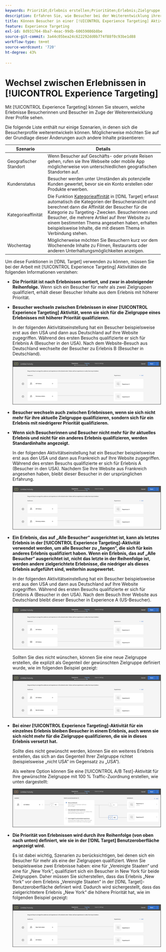 ```yaml
---
keywords: Priorität;Erlebnis erstellen;Prioritäten;Erlebnis;Zielgruppe;Erlebnisse;Erlebnisse wechseln;Visual Experience Composer
description: Erfahren Sie, wie Besucher bei der Weiterentwicklung ihrer Profile in einer  [!DNL Adobe Target] [!UICONTROL Experience Targeting]XT)-Aktivität zwischen Erlebnissen wechseln können.
title: Können Besucher in einer [!UICONTROL Experience Targeting] Aktivität Erlebnisse wechseln?
feature: Experience Targeting
exl-id: 8d931764-8ba7-4eac-99db-60659086b8be
source-git-commit: 3a44c05bea24c622292dd0b774f88f0c93be1d88
workflow-type: tm+mt
source-wordcount: '720'
ht-degree: 43%

---
```


# Wechsel zwischen Erlebnissen in [!UICONTROL Experience Targeting]

Mit [!UICONTROL Experience Targeting] können Sie steuern, welche Erlebnisse Besucherinnen und Besucher im Zuge der Weiterentwicklung ihrer Profile sehen.

Die folgende Liste enthält nur einige Szenarien, in denen sich die Besucherprofile weiterentwickeln können. Möglicherweise möchten Sie auf der Grundlage dieser Änderungen auch andere Inhalte präsentieren:

| Szenario | Details |
|--- |--- |
| Geografischer Standort | Wenn Besucher auf Geschäfts- oder private Reisen gehen, rufen sie Ihre Webseite oder mobile App möglicherweise von unterschiedlichen geografischen Standorten auf. |
| Kundenstatus | Besucher werden unter Umständen als potenzielle Kunden gewertet, bevor sie ein Konto erstellen oder Produkte erwerben. |
| Kategorieaffinität | Die Funktion [Kategorieaffinität](/help/main/c-target/c-visitor-profile/category-affinity.md) in [!DNL Target] erfasst automatisch die Kategorien der Besucheransicht und berechnet dann die Affinität der Besucher für die Kategorie zu Targeting-Zwecken. Besucherinnen und Besucher, die mehrere Artikel auf Ihrer Website zu einem bestimmten Thema angesehen haben, erhalten beispielsweise Inhalte, die mit diesem Thema in Verbindung stehen. |
| Wochentag | Möglicherweise möchten Sie Besuchern kurz vor dem Wochenende Inhalte zu Filmen, Restaurants oder anderen Unterhaltungsmöglichkeiten anzeigen. |

Um diese Funktionen in [!DNL Target] verwenden zu können, müssen Sie bei der Arbeit mit [!UICONTROL Experience Targeting] Aktivitäten die folgenden Informationen verstehen:

* **Die Priorität ist nach Erlebnissen sortiert, und zwar in absteigender Reihenfolge.** Wenn sich ein Besucher für mehr als zwei Zielgruppen qualifiziert, erhält dieser Besucher Inhalte aus dem Erlebnis mit höherer Priorität.
* **Besucher wechseln zwischen Erlebnissen in einer [!UICONTROL Experience Targeting] Aktivität, wenn sie sich für die Zielgruppe eines Erlebnisses mit höherer Priorität qualifizieren.**

  In der folgenden Aktivitätseinstellung hat ein Besucher beispielsweise erst aus den USA und dann aus Deutschland auf Ihre Website zugegriffen. Während des ersten Besuchs qualifizierte er sich für Erlebnis A (Besucher in den USA). Nach dem Website-Besuch aus Deutschland wechselte der Besucher zu Erlebnis B (Besucher in Deutschland).

  ![Priorität USA > Deutschland](/help/main/c-activities/t-experience-target/t-xt-create/assets/xt_priority_us_germany-new.png)

* **Besucher wechseln auch zwischen Erlebnissen, wenn sie sich nicht mehr für ihre aktuelle Zielgruppe qualifizieren, sondern sich für ein Erlebnis mit niedrigerer Priorität qualifizieren.**
* **Wenn sich Besucherinnen und Besucher nicht mehr für ihr aktuelles Erlebnis und nicht für ein anderes Erlebnis qualifizieren, werden Standardinhalte angezeigt.**

  In der folgenden Aktivitätseinstellung hat ein Besucher beispielsweise erst aus den USA und dann aus Frankreich auf Ihre Website zugegriffen. Während des ersten Besuchs qualifizierte er sich für Erlebnis A (Besucher in den USA). Nachdem Sie Ihre Website aus Frankreich angesehen haben, bleibt dieser Besucher in der ursprünglichen Erfahrung.

  ![Priorität USA > Deutschland](/help/main/c-activities/t-experience-target/t-xt-create/assets/xt_priority_us_germany-new.png)

* **Ein Erlebnis, das auf „Alle Besucher“ ausgerichtet ist, kann als letztes Erlebnis in der [!UICONTROL Experience Targeting]-Aktivität verwendet werden, um alle Besucher zu „fangen“, die sich für kein anderes Erlebnis qualifiziert haben. Wenn ein Erlebnis, das auf „Alle Besucher“ ausgerichtet ist, nicht das letzte in der Reihenfolge ist, werden andere zielgerichtete Erlebnisse, die niedriger als dieses Erlebnis aufgeführt sind, weiterhin ausgewertet.**

  In der folgenden Aktivitätseinstellung hat ein Besucher beispielsweise erst aus den USA und dann aus Deutschland auf Ihre Website zugegriffen. Während des ersten Besuchs qualifizierte er sich für Erlebnis A (Besucher in den USA). Nach dem Besuch Ihrer Website aus Deutschland bleibt dieser Besucher in Experience A (US-Besucher).

  ![Priorität USA > Alle Besucher](/help/main/c-activities/t-experience-target/t-xt-create/assets/xt_priority_us_all_visitors-new.png)

  Sollten Sie dies nicht wünschen, können Sie eine neue Zielgruppe erstellen, die explizit als Gegenteil der gewünschten Zielgruppe definiert wurde, wie im folgenden Beispiel gezeigt:

  ![Priorität USA > Nicht USA](/help/main/c-activities/t-experience-target/t-xt-create/assets/xt_priority_us_not_us-new.png)

* **Bei einer [!UICONTROL Experience Targeting]-Aktivität für ein einzelnes Erlebnis bleiben Besucher in einem Erlebnis, auch wenn sie sich nicht mehr für die Zielgruppe qualifizieren, die sie in dieses Erlebnis versetzt hat.**

  Sollte dies nicht gewünscht werden, können Sie ein weiteres Erlebnis erstellen, das sich an das Gegenteil Ihrer Zielgruppe richtet (beispielsweise „nicht USA“ im Gegensatz zu „USA“).

  Als weitere Option können Sie eine [!UICONTROL A/B Test]-Aktivität für Ihre gewünschte Zielgruppe mit 100 % Traffic-Zuordnung erstellen, wie unten dargestellt:

  ![Priorität ein einziges Erlebnis](/help/main/c-activities/t-experience-target/t-xt-create/assets/xt_priority_one_experience-new.png)

* **Die Priorität von Erlebnissen wird durch ihre Reihenfolge (von oben nach unten) definiert, wie sie in der [!DNL Target] Benutzeroberfläche angezeigt wird.**

  Es ist dabei wichtig, Szenarien zu berücksichtigen, bei denen sich ein Besucher für mehr als eine der Zielgruppen qualifiziert. Wenn Sie beispielsweise zwei Erlebnisse haben: eine für „Vereinigte Staaten“ und eine für „New York“, qualifiziert sich ein Besucher in New York für beide Zielgruppen. Daher müssen Sie sicherstellen, dass das Erlebnis „New York“ vor dem Erlebnis „Vereinigte Staaten“ in der [!DNL Target]-Benutzeroberfläche definiert wird. Dadurch wird sichergestellt, dass das zielgerichtetere Erlebnis „New York“ die höhere Priorität hat, wie im folgenden Beispiel gezeigt:

  ![Priorität NY > USA](/help/main/c-activities/t-experience-target/t-xt-create/assets/xt_priority_ny_us-new.png)
